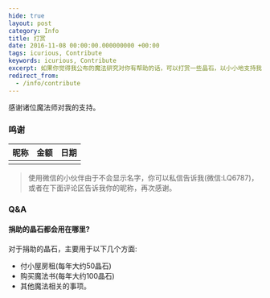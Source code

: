 ```yaml
---
hide: true
layout: post
category: Info
title: 打赏
date: 2016-11-08 00:00:00.000000000 +00:00
tags: icurious, Contribute
keywords: icurious, Contribute
excerpt: 如果你觉得我公布的魔法研究对你有帮助的话，可以打赏一些晶石，以小小地支持我的魔法研究。将会公布每月的捐赠者名单，记得捐赠后在留言板下面写上您的姓名或者昵称，以及可以在社交网络上找到的链接，以便将您添加到捐赠列表。
redirect_from:
  - /info/contribute
---
```


感谢诸位魔法师对我的支持。

### 鸣谢

|                    昵称                    |   金额    |     日期     |
| :--------------------------------------: | :-----: | :--------: |
|                                 |    | |



>使用微信的小伙伴由于不会显示名字，你可以私信告诉我(微信:LQ6787)，或者在下面评论区告诉我你的昵称，再次感谢。


### Q&A

#### 捐助的晶石都会用在哪里?

对于捐助的晶石，主要用于以下几个方面:

* 付小屋房租(每年大约50晶石)
* 购买魔法书(每年大约100晶石)
* 其他魔法相关的事项。

